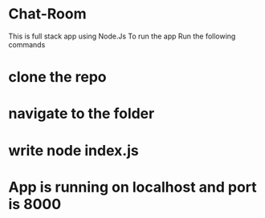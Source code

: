 # Chat-Room
This is full stack app using Node.Js
To run the app 
Run the following commands
# clone the repo
# navigate to the folder
# write node index.js
# App is running on localhost and port is 8000
